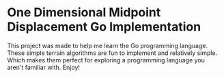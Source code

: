 # One Dimensional Midpoint Displacement Go Implementation

This project was made to help me learn the Go programming language. These simple terrain algorithms are fun to implement and relatively simple. Which makes them perfect for exploring a programming language you aren't familiar with. Enjoy!
